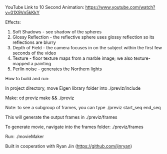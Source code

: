 YouTube Link to 10 Second Animation:
https://www.youtube.com/watch?v=01X9Vn5kKkY

Effects:
1. Soft Shadows - see shadow of the spheres
2. Glossy Reflection - the reflective sphere uses glossy reflection so its reflections are blurry
3. Depth of Field - the camera focuses in on the subject within the first few seconds of the video
4. Texture - floor texture maps from a marble image; we also texture-mapped a painting
5. Perlin noise - generates the Northern lights

How to build and run:

In project directory, move Eigen library folder into ./previz/include

Make:
cd previz
make && ./previz

Note: to see a subgroup of frames, you can type ./previz start_seq end_seq

This will generate the output frames in ./previz/frames

To generate movie, navigate into the frames folder: ./previz/frames

Run:
./movieMaker


Built in cooperation with Ryan Jin (https://github.com/jinryan)